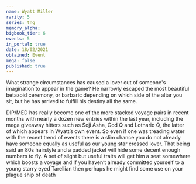 ```yaml
---
name: Wyatt Miller
rarity: 5
series: tng
memory_alpha:
bigbook_tier: 6
events: 5
in_portal: true
date: 18/02/2021
obtained: Event
mega: false
published: true
---
```


What strange circumstances has caused a lover out of someone's imagination to appear in the game? He narrowly escaped the most beautiful betazoid ceremony, or barbaric depending on which side of the altar you sit, but he has arrived to fulfill his destiny all the same.

DIP/MED has really become one of the more stacked voyage pairs in recent months with nearly a dozen new entries within the last year, including the mega giveaway hitters such as Soji Asha, God Q and Lothario Q, the latter of which appears in Wyatt’s own event. So even if one was treading water with the recent trend of events there is a slim chance you do not already have someone equally as useful as our young star crossed lover.
That being said an 80s hairstyle and a padded jacket will hide some decent enough numbers to fly. A set of slight but useful traits will get him a seat somewhere which boosts a voyage and if you haven’t already committed yourself to a young starry eyed Tarellian then perhaps he might find some use on your plague ship of death
